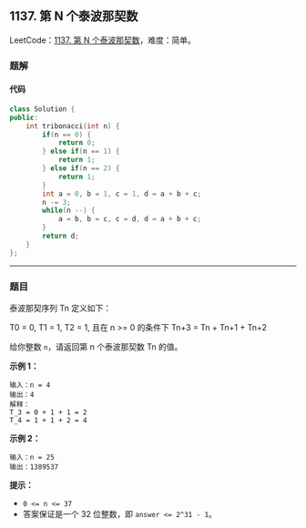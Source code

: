 ## 1137. 第 N 个泰波那契数

LeetCode：[1137. 第 N 个泰波那契数](https://leetcode.cn/problems/n-th-tribonacci-number/)，难度：简单。

### 题解

#### 代码

```c++
class Solution {
public:
    int tribonacci(int n) {
        if(n == 0) {
            return 0;
        } else if(n == 1) {
            return 1;
        } else if(n == 2) {
            return 1;
        }
        int a = 0, b = 1, c = 1, d = a + b + c;
        n -= 3;
        while(n --) {
            a = b, b = c, c = d, d = a + b + c;
        }
        return d;
    }
};
```



---



### 题目

泰波那契序列 Tn 定义如下： 

T0 = 0, T1 = 1, T2 = 1, 且在 n >= 0 的条件下 Tn+3 = Tn + Tn+1 + Tn+2

给你整数 `n`，请返回第 n 个泰波那契数 Tn 的值。

 

**示例 1：**

```
输入：n = 4
输出：4
解释：
T_3 = 0 + 1 + 1 = 2
T_4 = 1 + 1 + 2 = 4
```

**示例 2：**

```
输入：n = 25
输出：1389537
```

 

**提示：**

- `0 <= n <= 37`
- 答案保证是一个 32 位整数，即 `answer <= 2^31 - 1`。


